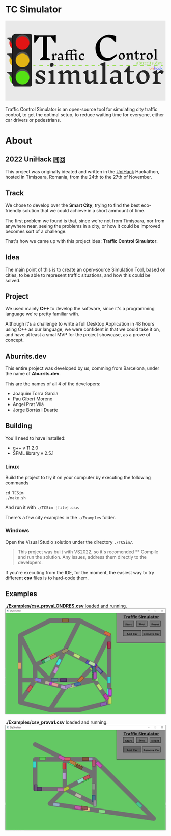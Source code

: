 # TC Simulator

![img](TC_sim_long.png)

Traffic Control Simulator is an open-source tool for simulating city traffic control, to get the optimal setup, to reduce waiting time for everyone, either car drivers or pedestrians.

# About
## 2022 UniHack 🇷🇴

This project was originally ideated and written in the [UniHack](https://unihack.eu/) Hackathon, hosted in Timișoara, Romania, from the 24th to the 27th of November. 

## Track

We chose to develop over the **Smart City**, trying to find the best eco-friendly solution that we could achieve in a short ammount of time.

The first problem we found is that, since we're not from Timișoara, nor from anywhere near, seeing the problems in a city, or how it could be improved becomes sort of a challenge. 

That's how we came up with this project idea: **Traffic Control Simulator**.

## Idea

The main point of this is to create an open-source Simulation Tool, based on cities, to be able to represent traffic situations, and how this could be solved.

## Project

We used mainly **C++** to develop the software, since it's a programming language we're pretty familiar with.

Although it's a challenge to write a full Desktop Application in 48 hours using C++ as our language, we were confident in that we could take it on, and have at least a smal MVP for the project showcase, as a prove of concept.

## Aburrits.dev

This entire project was developed by us, comming from Barcelona, under the name of **Aburrits.dev**. 

This are the names of all 4 of the developers:

- Joaquim Torra Garcia
- Pau Gibert Moreno
- Angel Prat Vilà
- Jorge Borrás i Duarte

## Building

You'll need to have installed:
- g++ v 11.2.0
- SFML library v 2.5.1

### Linux

Build the project to try it on your computer by executing the following commands
```shell
cd TCSim
./make.sh
```

And run it with `./TCSim [file].csv`. 

There's a few city examples in the `./Examples` folder.

### Windows

Open the Visual Studio solution under the directory `./TCSim/`.

> This project was built with VS2022, so it's recomended
**
Compile and run the solution. Any issues, address them directly to the developers.

If you're executing from the IDE, for the moment, the easiest way to try different **csv** files is to hard-code them.

## Examples

**./Examples/csv_provaLONDRES.csv** loaded and running.
![img](./images/csv_londres_loaded.png)

**./Examples/csv_prova1.csv** loaded and running.
![img](./images/csv_1_running.png)
